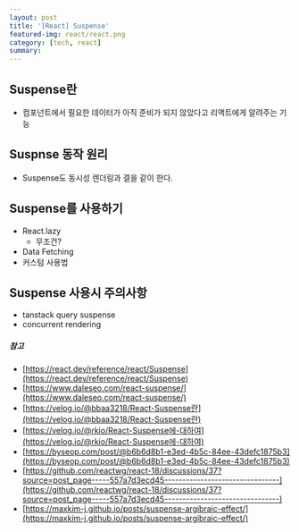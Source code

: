 ```yaml
---
layout: post
title: '[React] Suspense'
featured-img: react/react.png
category: [tech, react]
summary:
---
```


## Suspense란
- 컴포넌트에서 필요한 데이터가 아직 준비가 되지 않았다고 리액트에게 알려주는 기능

## Suspnse 동작 원리
- Suspense도 동시성 렌더링과 결을 같이 한다.

## Suspense를 사용하기
- React.lazy
  - 무조건?
- Data Fetching
- 커스텀 사용법

## Suspense 사용시 주의사항
- tanstack query suspense
- concurrent rendering

##### 참고
- [https://react.dev/reference/react/Suspense](https://react.dev/reference/react/Suspense)
- [https://www.daleseo.com/react-suspense/](https://www.daleseo.com/react-suspense/)
- [https://velog.io/@bbaa3218/React-Suspense란](https://velog.io/@bbaa3218/React-Suspense란)
- [https://velog.io/@rkio/React-Suspense에-대하여](https://velog.io/@rkio/React-Suspense에-대하여)
- [https://byseop.com/post/@b6b6d8b1-e3ed-4b5c-84ee-43defc1875b3](https://byseop.com/post/@b6b6d8b1-e3ed-4b5c-84ee-43defc1875b3)
- [https://github.com/reactwg/react-18/discussions/37?source=post_page-----557a7d3ecd45--------------------------------](https://github.com/reactwg/react-18/discussions/37?source=post_page-----557a7d3ecd45--------------------------------)
- [https://maxkim-j.github.io/posts/suspense-argibraic-effect/](https://maxkim-j.github.io/posts/suspense-argibraic-effect/)
